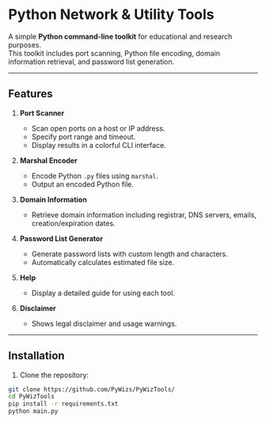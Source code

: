 # Python Network & Utility Tools

A simple **Python command-line toolkit** for educational and research purposes.  
This toolkit includes port scanning, Python file encoding, domain information retrieval, and password list generation.

---

## Features

1. **Port Scanner**
   - Scan open ports on a host or IP address.
   - Specify port range and timeout.
   - Display results in a colorful CLI interface.

2. **Marshal Encoder**
   - Encode Python `.py` files using `marshal`.
   - Output an encoded Python file.

3. **Domain Information**
   - Retrieve domain information including registrar, DNS servers, emails, creation/expiration dates.

4. **Password List Generator**
   - Generate password lists with custom length and characters.
   - Automatically calculates estimated file size.

5. **Help**
   - Display a detailed guide for using each tool.

6. **Disclaimer**
   - Shows legal disclaimer and usage warnings.

---

## Installation

1. Clone the repository:

```bash
git clone https://github.com/PyWizs/PyWizTools/
cd PyWizTools
pip install -r requirements.txt
python main.py
